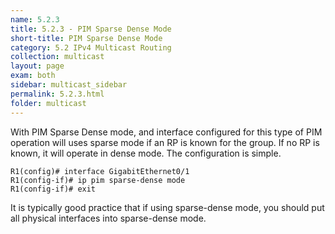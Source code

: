 ```yaml
---
name: 5.2.3
title: 5.2.3 - PIM Sparse Dense Mode
short-title: PIM Sparse Dense Mode
category: 5.2 IPv4 Multicast Routing
collection: multicast
layout: page
exam: both
sidebar: multicast_sidebar
permalink: 5.2.3.html
folder: multicast
---
```

With PIM Sparse Dense mode, and interface configured for this type of PIM operation will uses sparse mode if an RP is known for the group. If no RP is known, it will operate in dense mode. The configuration is simple.
```
R1(config)# interface GigabitEthernet0/1
R1(config-if)# ip pim sparse-dense mode
R1(config-if)# exit
```
It is typically good practice that if using sparse-dense mode, you should put all physical interfaces into sparse-dense mode.